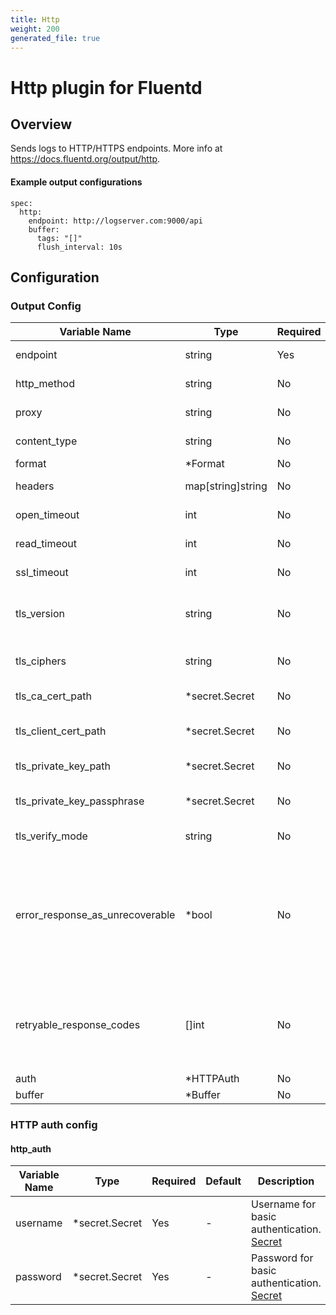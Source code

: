 ```yaml
---
title: Http
weight: 200
generated_file: true
---
```


# Http plugin for Fluentd
## Overview
 Sends logs to HTTP/HTTPS endpoints.
 More info at https://docs.fluentd.org/output/http.

 #### Example output configurations
 ```
 spec:
   http:
     endpoint: http://logserver.com:9000/api
     buffer:
       tags: "[]"
       flush_interval: 10s
 ```

## Configuration
### Output Config
| Variable Name | Type | Required | Default | Description |
|---|---|---|---|---|
| endpoint | string | Yes | - | Endpoint for HTTP request.<br> |
| http_method | string | No |  post | Method for HTTP request. [post, put] <br> |
| proxy | string | No | - | Proxy for HTTP request.<br> |
| content_type | string | No | - | Content-Type for HTTP request.<br> |
| format | *Format | No | - | [Format](../format/)<br> |
| headers | map[string]string | No | - | Additional headers for HTTP request.<br> |
| open_timeout | int | No | - | Connection open timeout in seconds.<br> |
| read_timeout | int | No | - | Read timeout in seconds.<br> |
| ssl_timeout | int | No | - | TLS timeout in seconds.<br> |
| tls_version | string | No |  TLSv1_2 | The default version of TLS transport. [TLSv1_1, TLSv1_2] <br> |
| tls_ciphers | string | No |  ALL:!aNULL:!eNULL:!SSLv2 | The cipher configuration of TLS transport. <br> |
| tls_ca_cert_path | *secret.Secret | No | - | The CA certificate path for TLS.<br> |
| tls_client_cert_path | *secret.Secret | No | - | The client certificate path for TLS.<br> |
| tls_private_key_path | *secret.Secret | No | - | The client private key path for TLS.<br> |
| tls_private_key_passphrase | *secret.Secret | No | - | The client private key passphrase for TLS.<br> |
| tls_verify_mode | string | No |  peer | The verify mode of TLS. [peer, none] <br> |
| error_response_as_unrecoverable | *bool | No |  true | Raise UnrecoverableError when the response code is non success, 1xx/3xx/4xx/5xx. If false, the plugin logs error message instead of raising UnrecoverableError. <br> |
| retryable_response_codes | []int | No |  [503] | List of retryable response codes. If the response code is included in this list, the plugin retries the buffer flush. <br> |
| auth | *HTTPAuth | No | - | [HTTP auth](#http_auth)<br> |
| buffer | *Buffer | No | - | [Buffer](../buffer/)<br> |
### HTTP auth config
#### http_auth

| Variable Name | Type | Required | Default | Description |
|---|---|---|---|---|
| username | *secret.Secret | Yes | - | Username for basic authentication.<br>[Secret](../secret/)<br> |
| password | *secret.Secret | Yes | - | Password for basic authentication.<br>[Secret](../secret/)<br> |
